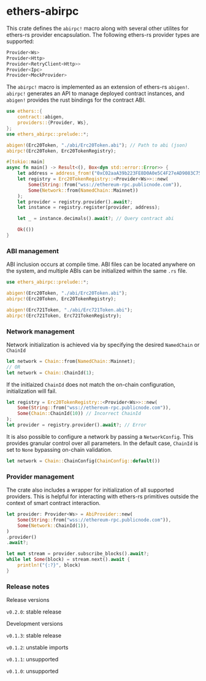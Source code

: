# ethers-abirpc

This crate defines the `abirpc!` macro along with several other utilites for ethers-rs provider encapsulation. The following ethers-rs provider types are supported:

```rust
Provider<Ws>
Provider<Http>
Provider<RetryClient<Http>>
Provider<Ipc>
Provider<MockProvider>
```

The `abirpc!` macro is implemented as an extension of ethers-rs `abigen!`. `abirpc!` generates an API to manage deployed contract instances, and `abigen!` provides the rust bindings for the contract ABI. 

```rust
use ethers::{
    contract::abigen,
    providers::{Provider, Ws},
};
use ethers_abirpc::prelude::*;

abigen!(Erc20Token, "./abi/Erc20Token.abi"); // Path to abi (json)
abirpc!(Erc20Token, Erc20TokenRegistry);

#[tokio::main]
async fn main() -> Result<(), Box<dyn std::error::Error>> {
    let address = address_from!("0xC02aaA39b223FE8D0A0e5C4F27eAD9083C756Cc2")?; // WETH
    let registry = Erc20TokenRegistry::<Provider<Ws>>::new(
    	Some(String::from("wss://ethereum-rpc.publicnode.com")), 
    	Some(Network::from(NamedChain::Mainnet))
    );
    let provider = registry.provider().await?;
    let instance = registry.register(provider, address);

    let _ = instance.decimals().await?; // Query contract abi

    Ok(())
}
```

### ABI management

ABI inclusion occurs at compile time. ABI files can be located anywhere on the system, and multiple ABIs can be initialized within the same `.rs` file. 

```rust
use ethers_abirpc::prelude::*;

abigen!(Erc20Token, "./abi/Erc20Token.abi"); 
abirpc!(Erc20Token, Erc20TokenRegistry);

abigen!(Erc721Token, "./abi/Erc721Token.abi"); 
abirpc!(Erc721Token, Erc721TokenRegistry);
```

### Network management

Network initialization is achieved via by specifying the desired `NamedChain` or `ChainId`

```rust
let network = Chain::from(NamedChain::Mainnet);
// OR
let network = Chain::ChainId(1);
```

If the initlaized `ChainId` does not match the on-chain configuration, initialization will fail. 

```rust
let registry = Erc20TokenRegistry::<Provider<Ws>>::new(
	Some(String::from("wss://ethereum-rpc.publicnode.com")), 
	Some(Chain::ChainId(10)) // Incorrect ChainId
);
let provider = registry.provider().await?; // Error 
```

It is also possible to configure a network by passing a `NetworkConfig`. This provides granular control over all parameters. In the default case, `ChainId` is set to `None` bypassing on-chain validation.

```rust 
let network = Chain::ChainConfig(ChainConfig::default())
```

### Provider management

The crate also includes a wrapper for initialization of all supported providers. This is helpful for interacting with ethers-rs primitives outside the context of smart contract interaction.

```rust
let provider: Provider<Ws> = AbiProvider::new(
    Some(String::from("wss://ethereum-rpc.publicnode.com")),
    Some(Network::ChainId(1)),
)
.provider()
.await?;

let mut stream = provider.subscribe_blocks().await?;
while let Some(block) = stream.next().await {
    println!("{:?}", block)
}
```

### Release notes

Release versions

`v0.2.0`: stable release

Development versions

`v0.1.3`: stable release

`v0.1.2`: unstable imports

`v0.1.1`: unsupported

`v0.1.0`: unsupported
